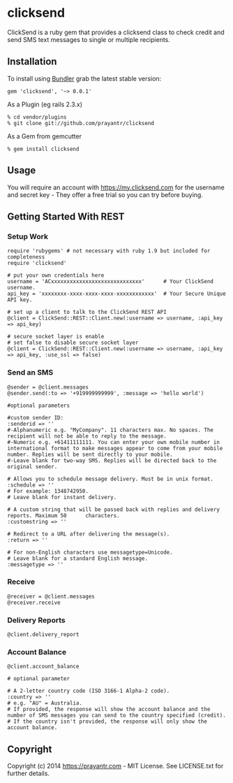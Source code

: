 # clicksend

ClickSend is a ruby gem that provides a clicksend class to check credit and send SMS text messages to single or multiple recipients.

## Installation

To install using [Bundler][bundler] grab the latest stable version:

```
gem 'clicksend', '~> 0.0.1'
```

As a Plugin (eg rails 2.3.x)

```
% cd vendor/plugins
% git clone git://github.com/prayantr/clicksend
```

As a Gem from gemcutter

```
% gem install clicksend
```

## Usage

You will require an account with https://my.clicksend.com for the username and secret key - They offer a free trial so you can try before buying.

## Getting Started With REST

### Setup Work

```
require 'rubygems' # not necessary with ruby 1.9 but included for completeness
require 'clicksend'

# put your own credentials here
username = 'ACxxxxxxxxxxxxxxxxxxxxxxxxxxxxx'      # Your ClickSend username.
api_key = 'xxxxxxxx-xxxx-xxxx-xxxx-xxxxxxxxxxxx'  # Your Secure Unique API key.

# set up a client to talk to the ClickSend REST API
@client = ClickSend::REST::Client.new(:username => username, :api_key => api_key)

# secure socket layer is enable
# set false to disable secure socket layer 
@client = ClickSend::REST::Client.new(:username => username, :api_key => api_key, :use_ssl => false)
```

### Send an SMS

```
@sender = @client.messages
@sender.send(:to => '+919999999999', :message => 'hello world')

#optional parameters

#custom sender ID:
:senderid => ''
#-Alphanumeric e.g. "MyCompany". 11 characters max. No spaces. The recipient will not be able to reply to the message.
#-Numeric e.g. +61411111111. You can enter your own mobile number in international format to make messages appear to come from your mobile number. Replies will be sent directly to your mobile.
#-Leave blank for two-way SMS. Replies will be directed back to the original sender.

# Allows you to schedule message delivery. Must be in unix format.
:schedule => ''
# For example: 1348742950. 
# Leave blank for instant delivery.

# A custom string that will be passed back with replies and delivery reports. Maximum 50      characters.
:customstring => ''

# Redirect to a URL after delivering the message(s).
:return => ''

# For non-English characters use messagetype=Unicode.
# Leave blank for a standard English message.
:messagetype => ''
```

### Receive

```
@receiver = @client.messages
@receiver.receive
```

### Delivery Reports

```
@client.delivery_report
```

### Account Balance

```
@client.account_balance

# optional parameter

# A 2-letter country code (ISO 3166-1 Alpha-2 code).
:country => ''
# e.g. "AU" = Australia.
# If provided, the response will show the account balance and the number of SMS messages you can send to the country specified (credit).
# If the country isn't provided, the response will only show the account balance.
```

## Copyright

Copyright (c) 2014 https://prayantr.com - MIT License. See LICENSE.txt for further details.


[bundler]: http://bundler.io